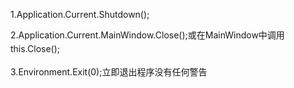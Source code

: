 1.Application.Current.Shutdown();
<div>

2.<span
style="line-height: 1.6;">Application.Current.MainWindow.Close();或</span><span
style="line-height: 1.6;">在MainWindow中调用</span><span
style="line-height: 1.6;">this.Close();</span>

</div>

<div>

<span style="line-height: 1.6;">3.</span><span
style="line-height: 1.6;">Environment.Exit(0);立即退出程序没有任何警告</span>

</div>
